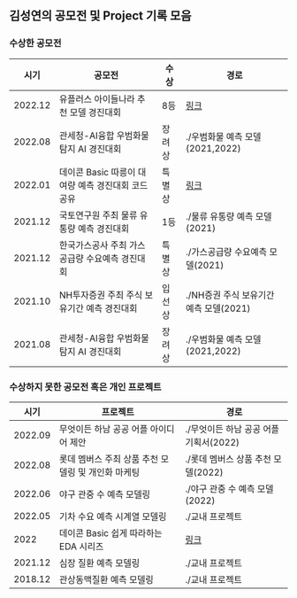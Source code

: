 ## 김성연의 공모전 및 Project 기록 모음


### 수상한 공모전

| 시기 | 공모전 | 수상 | 경로 |
|---|---|---|---|
| 2022.12 | 유플러스 아이들나라 추천 모델 경진대회 | 8등 | [링크](https://github.com/KSY1526/U_PLUS)  |
| 2022.08 | 관세청-AI융합 우범화물 탐지 AI 경진대회 | 장려상 | ./우범화물 예측 모델(2021,2022) |
| 2022.01 | 데이콘 Basic 따릉이 대여량 예측 경진대회 코드공유 | 특별상 | [링크](https://github.com/KSY1526/DACON_Code_Shape) |
| 2021.12 | 국토연구원 주최 물류 유통량 예측 경진대회 | 1등 | ./물류 유통량 예측 모델(2021) |
| 2021.12 | 한국가스공사 주최 가스공급량 수요예측 경진대회 | 특별상  | ./가스공급량 수요예측 모델(2021)  |
| 2021.10 | NH투자증권 주최 주식 보유기간 예측 경진대회 | 입선상 | ./NH증권 주식 보유기간 예측 모델(2021) |
| 2021.08 | 관세청-AI융합 우범화물 탐지 AI 경진대회 | 장려상 | ./우범화물 예측 모델(2021,2022)  |


### 수상하지 못한 공모전 혹은 개인 프로젝트

| 시기 | 프로젝트 | 경로 |
|---|---|---|
| 2022.09 | 무엇이든 하남 공공 어플 아이디어 제안 | ./무엇이든 하남 공공 어플 기획서(2022) |
| 2022.08 | 롯데 멤버스 주최 상품 추천 모델링 및 개인화 마케팅 | ./롯데 멤버스 상품 추천 모델(2022) |
| 2022.06 | 야구 관중 수 예측 모델링 | ./야구 관중 수 예측 모델(2022) |
| 2022.05 | 기차 수요 예측 시계열 모델링 | ./교내 프로젝트 |
| 2022 | 데이콘 Basic 쉽게 따라하는 EDA 시리즈 | [링크](https://github.com/KSY1526/DACON_Code_Shape) |
| 2021.12 | 심장 질환 예측 모델링 | ./교내 프로젝트 |
| 2018.12 | 관상동맥질환 예측 모델링 | ./교내 프로젝트 |